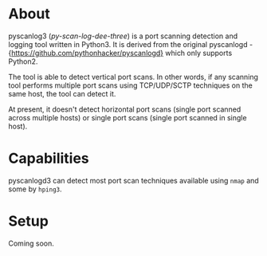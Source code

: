 # About
pyscanlog3 (*py-scan-log-dee-three*) is a port scanning detection and logging tool written in Python3.
It is derived from the original pyscanlogd - {https://github.com/pythonhacker/pyscanlogd} which only
supports Python2.

The tool is able to detect vertical port scans. In other words, if any scanning tool performs
multiple port scans using TCP/UDP/SCTP techniques on the same host, the tool can detect it.

At present, it doesn't detect horizontal port scans (single port scanned across multiple hosts)
or single port scans (single port scanned in single host).

# Capabilities
pyscanlogd3 can detect most port scan techniques available using `nmap` and some by `hping3`. 

# Setup
Coming soon.
